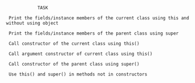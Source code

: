  


                TASK
    
     Print the fields/instance members of the current class using this and without using object

     Print the fields/instance members of the parent class using super

     Call constructor of the current class using this()

     Call argument constructor of current class using this()

     Call constructor of the parent class using super()

     Use this() and super() in methods not in constructors
